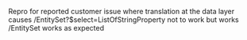 Repro for reported customer issue where translation at the data layer causes /EntitySet?$select=ListOfStringProperty not to work but works /EntitySet works as expected